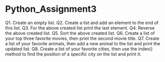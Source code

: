 # Python_Assignment3
Q1. Create an empty list.
Q2. Create a list and add an element to the end of this list.
Q3. For the above created list print the last element.
Q4. Reverse the above created list.
Q5. Sort the above created list.
Q6. Create a list of your top three favorite movies, then print the second movie title.
Q7. Create a list of your favorite animals, then add a new animal to the list and print the updated list.
Q8. Create a list of your favorite cities, then use the index() method to find the position of a specific city
on the list and print it.
